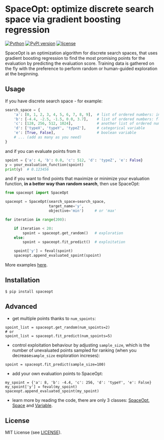 # SpaceOpt: optimize discrete search space via gradient boosting regression
[![Python](https://img.shields.io/badge/python-3.6-blue.svg)](https://www.python.org/downloads/release/python-360/)
[![PyPI version](https://img.shields.io/pypi/v/spaceopt?color=1)](https://pypi.org/project/spaceopt/)
[![license](https://img.shields.io/pypi/l/spaceopt)](https://github.com/ar-nowaczynski/spaceopt)

SpaceOpt is an optimization algorithm for discrete search spaces, that uses gradient boosting regression to find the most promising points for the evaluation by predicting the evaluation score. Training data is gathered on the fly with the preference to perform random or human-guided exploration at the beginning.

## Usage

If you have discrete search space - for example:

```python
search_space = {
    'a': [0, 1, 2, 3, 4, 5, 6, 7, 8, 9],  # list of ordered numbers: ints
    'b': [-4.4, -2.5, -1.5, 0.0, 3.7],    # list of ordered numbers: floats
    'c': [128, 256, 512, 1024],           # another list of ordered numbers
    'd': ['typeX', 'typeY', 'typeZ'],     # categorical variable
    'e': [True, False],                   # boolean variable
    # ... (add as many as you need)
}
```

and if you can evaluate points from it:

```python
spoint = {'a': 4, 'b': 0.0, 'c': 512, 'd': 'typeZ', 'e': False}
y = your_evaluation_function(spoint)
print(y)  # 0.123456
```

and if you want to find points that maximize or minimize your evaluation function, <b>in a better way than random search</b>, then use SpaceOpt:

```python
from spaceopt import SpaceOpt

spaceopt = SpaceOpt(search_space=search_space,
                    target_name='y',
                    objective='min')     # or 'max'

for iteration in range(200):

    if iteration < 20:
        spoint = spaceopt.get_random()   # exploration
    else:
        spoint = spaceopt.fit_predict()  # exploitation

    spoint['y'] = feval(spoint)
    spaceopt.append_evaluated_spoint(spoint)
```

More examples [here](./examples/).

## Installation

```
$ pip install spaceopt
```

## Advanced

- get multiple points thanks to `num_spoints`:
```
spoint_list = spaceopt.get_random(num_spoints=2)
# or
spoint_list = spaceopt.fit_predict(num_spoints=5)
```

- control exploitation behaviour by adjusting `sample_size`, which is the number of unevaluated points sampled for ranking (when you decrease`sample_size` exploration increses):
```
spoint = spaceopt.fit_predict(sample_size=100)
```

- add your own evaluation points to SpaceOpt:
```
my_spoint = {'a': 8, 'b': -4.4, 'c': 256, 'd': 'typeY', 'e': False}
my_spoint['y'] = feval(my_spoint)
spaceopt.append_evaluated_spoint(my_spoint)
```

- learn more by reading the code, there are only 3 classes: [SpaceOpt](spaceopt/optimizer.py), [Space](spaceopt/space.py) and [Variable](spaceopt/variable.py).

## License

MIT License (see [LICENSE](./LICENSE)).
